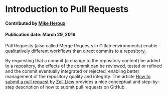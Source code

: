 # Introduction to Pull Requests

#### Contributed by [Mike Heroux](https://github.com/maherou)

#### Publication date: March 29, 2019

Pull Requests (also called Merge Requests in Gitlab environments) enable qualitatively different workflows than direct commits to a repository.  

By requesting that a commit (a change to the repository content) be added to a repository, the effects of the commit can be reviewed, tested or refined and the commit eventually integrated or rejected, enabling better management of the repository quality and integrity. The article [How to submit a pull request](https://medium.freecodecamp.org/how-to-submit-a-pull-request-529efe82eea5) by [Zell Liew](https://medium.freecodecamp.org/@zellwk) provides a nice conceptual and step-by-step description of how to submit pull requests on GitHub.


<!---
Publish: yes
RSS update: 2019-03-29
Categories: Development
Topics: Revision control
Level: 2
Prerequisites: none
Aggregate: none
--->
